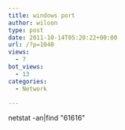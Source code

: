 ```yaml
---
title: windows port
author: wiloon
type: post
date: 2011-10-14T05:20:22+00:00
url: /?p=1040
views:
  - 7
bot_views:
  - 13
categories:
  - Network

---
```

netstat -an|find "61616"